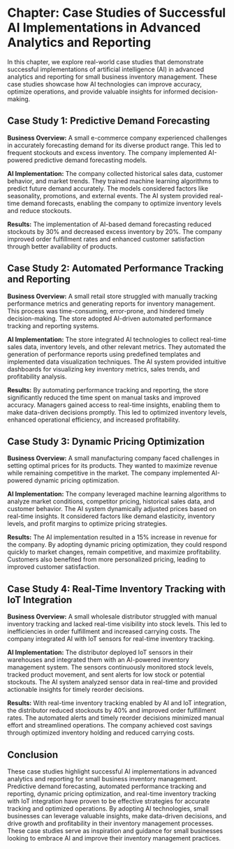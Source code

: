 Chapter: Case Studies of Successful AI Implementations in Advanced Analytics and Reporting
==========================================================================================

In this chapter, we explore real-world case studies that demonstrate successful implementations of artificial intelligence (AI) in advanced analytics and reporting for small business inventory management. These case studies showcase how AI technologies can improve accuracy, optimize operations, and provide valuable insights for informed decision-making.

Case Study 1: Predictive Demand Forecasting
-------------------------------------------

**Business Overview:** A small e-commerce company experienced challenges in accurately forecasting demand for its diverse product range. This led to frequent stockouts and excess inventory. The company implemented AI-powered predictive demand forecasting models.

**AI Implementation:** The company collected historical sales data, customer behavior, and market trends. They trained machine learning algorithms to predict future demand accurately. The models considered factors like seasonality, promotions, and external events. The AI system provided real-time demand forecasts, enabling the company to optimize inventory levels and reduce stockouts.

**Results:** The implementation of AI-based demand forecasting reduced stockouts by 30% and decreased excess inventory by 20%. The company improved order fulfillment rates and enhanced customer satisfaction through better availability of products.

Case Study 2: Automated Performance Tracking and Reporting
----------------------------------------------------------

**Business Overview:** A small retail store struggled with manually tracking performance metrics and generating reports for inventory management. This process was time-consuming, error-prone, and hindered timely decision-making. The store adopted AI-driven automated performance tracking and reporting systems.

**AI Implementation:** The store integrated AI technologies to collect real-time sales data, inventory levels, and other relevant metrics. They automated the generation of performance reports using predefined templates and implemented data visualization techniques. The AI system provided intuitive dashboards for visualizing key inventory metrics, sales trends, and profitability analysis.

**Results:** By automating performance tracking and reporting, the store significantly reduced the time spent on manual tasks and improved accuracy. Managers gained access to real-time insights, enabling them to make data-driven decisions promptly. This led to optimized inventory levels, enhanced operational efficiency, and increased profitability.

Case Study 3: Dynamic Pricing Optimization
------------------------------------------

**Business Overview:** A small manufacturing company faced challenges in setting optimal prices for its products. They wanted to maximize revenue while remaining competitive in the market. The company implemented AI-powered dynamic pricing optimization.

**AI Implementation:** The company leveraged machine learning algorithms to analyze market conditions, competitor pricing, historical sales data, and customer behavior. The AI system dynamically adjusted prices based on real-time insights. It considered factors like demand elasticity, inventory levels, and profit margins to optimize pricing strategies.

**Results:** The AI implementation resulted in a 15% increase in revenue for the company. By adopting dynamic pricing optimization, they could respond quickly to market changes, remain competitive, and maximize profitability. Customers also benefited from more personalized pricing, leading to improved customer satisfaction.

Case Study 4: Real-Time Inventory Tracking with IoT Integration
---------------------------------------------------------------

**Business Overview:** A small wholesale distributor struggled with manual inventory tracking and lacked real-time visibility into stock levels. This led to inefficiencies in order fulfillment and increased carrying costs. The company integrated AI with IoT sensors for real-time inventory tracking.

**AI Implementation:** The distributor deployed IoT sensors in their warehouses and integrated them with an AI-powered inventory management system. The sensors continuously monitored stock levels, tracked product movement, and sent alerts for low stock or potential stockouts. The AI system analyzed sensor data in real-time and provided actionable insights for timely reorder decisions.

**Results:** With real-time inventory tracking enabled by AI and IoT integration, the distributor reduced stockouts by 40% and improved order fulfillment rates. The automated alerts and timely reorder decisions minimized manual effort and streamlined operations. The company achieved cost savings through optimized inventory holding and reduced carrying costs.

Conclusion
----------

These case studies highlight successful AI implementations in advanced analytics and reporting for small business inventory management. Predictive demand forecasting, automated performance tracking and reporting, dynamic pricing optimization, and real-time inventory tracking with IoT integration have proven to be effective strategies for accurate tracking and optimized operations. By adopting AI technologies, small businesses can leverage valuable insights, make data-driven decisions, and drive growth and profitability in their inventory management processes. These case studies serve as inspiration and guidance for small businesses looking to embrace AI and improve their inventory management practices.
